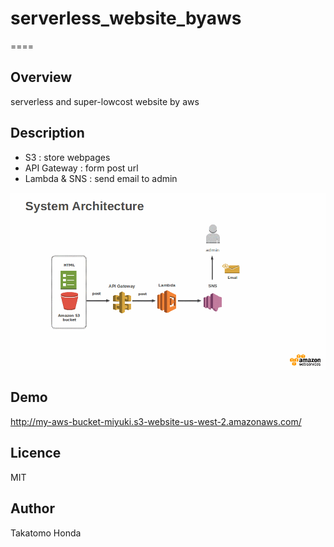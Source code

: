 # serverless_website_byaws
====

## Overview
serverless and super-lowcost website by aws

## Description
* S3 : store webpages
* API Gateway : form post url
* Lambda & SNS : send email to admin 

![](https://github.com/chaingng/serverless_website_byaws/blob/master/capture/AWS-images.gif)

## Demo

http://my-aws-bucket-miyuki.s3-website-us-west-2.amazonaws.com/

## Licence
MIT

## Author
Takatomo Honda

